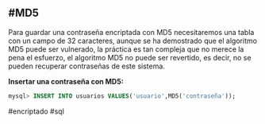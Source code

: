 ## #MD5

Para guardar una contraseña encriptada con MD5 necesitaremos una tabla con un campo de 32 caracteres, aunque se ha demostrado que el algoritmo MD5 puede ser vulnerado, la práctica es tan compleja que no merece la pena el esfuerzo, el algoritmo MD5 no puede ser revertido, es decir, no se pueden recuperar contraseñas de este sistema.

**Insertar una contraseña con MD5:**  
```sql
mysql> INSERT INTO usuarios VALUES('usuario',MD5('contraseña'));
```

#encriptado #sql